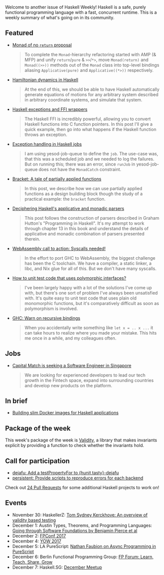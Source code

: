 <!-- 2017-11-30 -->

Welcome to another issue of Haskell Weekly!
Haskell is a safe, purely functional programming language with a fast, concurrent runtime.
This is a weekly summary of what's going on in its community.

## Featured

-   [Monad of no `return` proposal](https://ghc.haskell.org/trac/ghc/wiki/Proposal/MonadOfNoReturn?version=22)

    > To complete the `Monad`-hierarchy refactoring started with AMP (& MFP) and unify `return`/`pure` & `>>`/`*>`, move `Monad(return)` and `Monad((>>))` methods out of the `Monad` class into top-level bindings aliasing `Applicative(pure)` and `Applicative((*>))` respectively.

-   [Hamiltonian dynamics in Haskell](https://blog.jle.im/entry/hamiltonian-dynamics-in-haskell.html)

    > At the end of this, we should be able to have Haskell automatically generate equations of motions for any arbitrary system described in arbitrary coordinate systems, and simulate that system.

-   [Haskell exceptions and FFI wrappers](https://neilmitchell.blogspot.com/2017/11/haskell-exceptions-and-ffi-wrappers.html)

    > The Haskell FFI is incredibly powerful, allowing you to convert Haskell functions into C function pointers. In this post I'll give a quick example, then go into what happens if the Haskell function throws an exception.

-   [Exception handling in Haskell jobs](https://medium.com/lazy-eval/exception-handling-in-haskell-jobs-383835fb73e6)

    > I am using yesod-job-queue to define the `job`. The use-case was, that this was a scheduled job and we needed to log the failures. But on running this; there was an error, since `runJob` in yesod-job-queue does not have the `MonadCatch` constraint.

-   [Bracket: A tale of partially applied functions](https://alternativebit.fr/posts/haskell/bracket/)

    > In this post, we describe how we can use partially applied functions as a design building block though the study of a practical example: the `bracket` function.

-   [Deciphering Haskell's applicative and monadic parsers](https://eli.thegreenplace.net/2017/deciphering-haskells-applicative-and-monadic-parsers/)

    > This post follows the construction of parsers described in Graham Hutton's "Programming in Haskell". It's my attempt to work through chapter 13 in this book and understand the details of applicative and monadic combination of parsers presented therein.

-   [WebAssembly call to action: Syscalls needed!](https://www.reddit.com/r/haskell/comments/7fu2vr/webassembly_call_to_action_syscalls_needed/)

    > In the effort to port GHC to WebAssembly, the biggest challenge has been the C toolchain. We have a compiler, a static linker, a libc, and Nix glue for all of this. But we don't have many syscalls.

-   [How to unit test code that uses polymorphic interfaces?](https://www.reddit.com/r/haskell/comments/7gfw3v/how_to_unit_test_code_that_uses_polymorphic/)

    > I've been largely happy with a lot of the solutions I've come up with, but there's one sort of problem I've always been unsatisfied with. It's quite easy to unit test code that uses plain old monomorphic functions, but it's comparatively difficult as soon as polymorphism is involved.

-   [GHC: Warn on recursive bindings](https://ghc.haskell.org/trac/ghc/ticket/14527)

    > When you accidentally write something like `let x = .. x ...` it can take hours to realize where you made your mistake. This hits me once in a while, and my colleagues often.

## Jobs

-   [Capital Match is seeking a Software Engineer in Singapore](https://functionaljobs.com/jobs/9053-software-engineer-haskell-full-stack-at-capital-match)

    > We are looking for experienced developers to lead our tech growth in the Fintech space, expand into surrounding countries and develop new products on the platform.

## In brief

-   [Building slim Docker images for Haskell applications](https://futtetennismo.me/posts/docker/2017-11-24-docker-haskell-executables.html)

## Package of the week

This week's package of the week is [Validity](https://hackage.haskell.org/package/validity-0.4.0.2),
a library that makes invariants explicit by providing a function to check whether the invariants hold.

## Call for participation

-   [dejafu: Add a testPropertyFor to {hunit,tasty}-dejafu](https://github.com/barrucadu/dejafu/issues/159)
-   [persistent: Provide scripts to reproduce errors for each backend](https://github.com/yesodweb/persistent/issues/746)

Check out [24 Pull Requests](https://24pullrequests.com/languages/haskell) for some additional Haskell projects to work on!

## Events

-   November 30: HaskellerZ: [Tom Sydney Kerckhove: An overview of validity based testing](https://www.meetup.com/HaskellerZ/events/245248358/)
-   December 1: Austin Types, Theorems, and Programming Languages: [Going through Software Foundations by Benjamin Pierce et al](https://www.meetup.com/Austin-Types-Theorems-and-Programming-Languages/events/245019617/)
-   December 2: [FPConf 2017](https://www.meetup.com/Functional-programming-Moscow-Tech-Meetup/events/244760125/)
-   December 4: [YOW 2017](https://www.meetup.com/Brisbane-Functional-Programming-Group/events/244438498/)
-   December 5: LA PureScript: [Nathan Faubion on Async Programming in PureScript](https://www.meetup.com/LA-PureScript/events/244935247/)
-   December 6: Berlin Functional Programming Group: [FP Forum: Learn, Teach, Share, Grow](https://www.meetup.com/Berlin-Functional-Programming-Group/events/244991423/)
-   December 7: Haskell.SG: [December Meetup](https://www.meetup.com/HASKELL-SG/events/244959310/)

